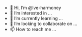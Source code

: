 - 👋 Hi, I’m @lve-harmoney
- 👀 I’m interested in ...
- 🌱 I’m currently learning ...
- 💞️ I’m looking to collaborate on ...
- 📫 How to reach me ...

<!---
lve-harmoney/lve-harmoney is a ✨ special ✨ repository because its `README.md` (this file) appears on your GitHub profile.
You can click the Preview link to take a look at your changes.
--->

